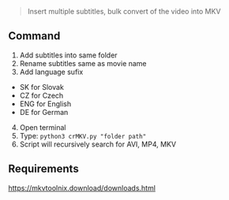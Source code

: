 >Insert multiple subtitles, bulk convert of the video into MKV

## Command

1. Add subtitles into same folder
2. Rename subtitles same as movie name
3. Add language sufix
  - SK for Slovak
  - CZ for Czech
  - ENG for English
  - DE for German
4. Open terminal
5. Type: `python3 crMKV.py "folder path"`
6. Script will recursively search for AVI, MP4, MKV

## Requirements

https://mkvtoolnix.download/downloads.html
